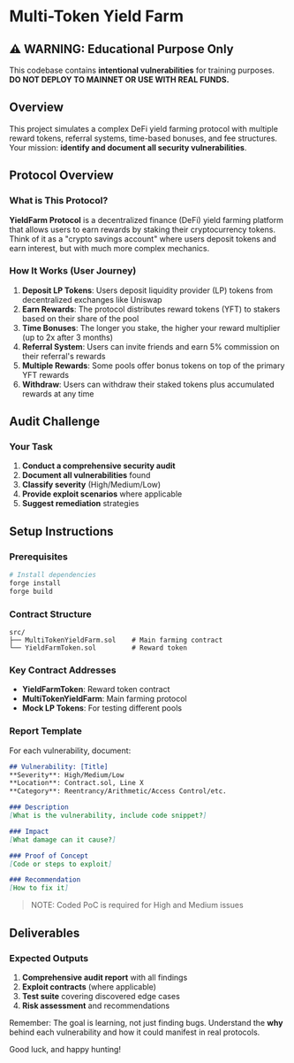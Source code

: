 # Multi-Token Yield Farm

## ⚠️ WARNING: Educational Purpose Only
This codebase contains **intentional vulnerabilities** for training purposes. **DO NOT DEPLOY TO MAINNET OR USE WITH REAL FUNDS.**

## Overview

This project simulates a complex DeFi yield farming protocol with multiple reward tokens, referral systems, time-based bonuses, and fee structures. Your mission: **identify and document all security vulnerabilities**.


## Protocol Overview

### What is This Protocol?

**YieldFarm Protocol** is a decentralized finance (DeFi) yield farming platform that allows users to earn rewards by staking their cryptocurrency tokens. Think of it as a "crypto savings account" where users deposit tokens and earn interest, but with much more complex mechanics.

### How It Works (User Journey)

1. **Deposit LP Tokens**: Users deposit liquidity provider (LP) tokens from decentralized exchanges like Uniswap
2. **Earn Rewards**: The protocol distributes reward tokens (YFT) to stakers based on their share of the pool
3. **Time Bonuses**: The longer you stake, the higher your reward multiplier (up to 2x after 3 months)
4. **Referral System**: Users can invite friends and earn 5% commission on their referral's rewards
5. **Multiple Rewards**: Some pools offer bonus tokens on top of the primary YFT rewards
6. **Withdraw**: Users can withdraw their staked tokens plus accumulated rewards at any time

## Audit Challenge

### Your Task
1. **Conduct a comprehensive security audit**
2. **Document all vulnerabilities** found
3. **Classify severity** (High/Medium/Low)
4. **Provide exploit scenarios** where applicable
5. **Suggest remediation** strategies


## Setup Instructions

### Prerequisites
```bash
# Install dependencies
forge install
forge build
```

### Contract Structure
```
src/
├── MultiTokenYieldFarm.sol    # Main farming contract
└── YieldFarmToken.sol         # Reward token 
```

### Key Contract Addresses 
- **YieldFarmToken**: Reward token contract
- **MultiTokenYieldFarm**: Main farming protocol
- **Mock LP Tokens**: For testing different pools


### Report Template
For each vulnerability, document:
```markdown
## Vulnerability: [Title]
**Severity**: High/Medium/Low
**Location**: Contract.sol, Line X
**Category**: Reentrancy/Arithmetic/Access Control/etc.

### Description
[What is the vulnerability, include code snippet?]

### Impact
[What damage can it cause?]

### Proof of Concept
[Code or steps to exploit]

### Recommendation
[How to fix it]
```

>NOTE: Coded PoC is required for High and Medium issues

## Deliverables

### Expected Outputs
1. **Comprehensive audit report** with all findings
2. **Exploit contracts** (where applicable)
3. **Test suite** covering discovered edge cases
4. **Risk assessment** and recommendations


Remember: The goal is learning, not just finding bugs. Understand the **why** behind each vulnerability and how it could manifest in real protocols.

Good luck, and happy hunting! 
